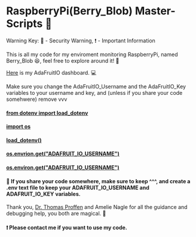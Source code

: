 <h1>RaspberryPi(Berry_Blob) Master-Scripts &#128013;</h1>

<p>Warning Key: &#128272; - Security Warning, &#10071; - Important Information</p>

<p>This is all my code for my enviroment monitoring RaspberryPi, named Berry_Blob &#128518;, feel free to explore around it! &#128270;</p>

<p><a href="https://io.adafruit.com/Thuviksa/dashboards/weather-monitor">Here</a> is my AdaFruitIO dashboard. &#128187;</p>

<p>Make sure you change the AdaFruitIO_Username and the AdaFruitIO_Key variables to your username and key, and (unless if you share your code somehwere) remove vvv</p>

<h4><a href="https://github.com/ThuviksaM/Berry_Blob-MasterMonitor-Scripts/blob/main/MasterMonitorSensorScript.ipynb">from dotenv import load_dotenv</a></h4>
<h4><a href="https://github.com/ThuviksaM/Berry_Blob-MasterMonitor-Scripts/blob/main/MasterMonitorSensorScript.ipynb">import os</a></h4>
<h4><a href="https://github.com/ThuviksaM/Berry_Blob-MasterMonitor-Scripts/blob/main/MasterMonitorSensorScript.ipynb">load_dotenv()</a></h4>
<h4><a href="https://github.com/ThuviksaM/Berry_Blob-MasterMonitor-Scripts/blob/main/MasterMonitorSensorScript.ipynb">os.envrion.get("ADAFRUIT_IO_USERNAME")</a></h4>
<h4><a href="https://github.com/ThuviksaM/Berry_Blob-MasterMonitor-Scripts/blob/main/MasterMonitorSensorScript.ipynb">os.environ.get("ADAFRUIT_IO_USERNAME")</a></h4>

<h4>&#128272; If you share your code somewhere, make sure to keep ^^^, and create a .env text file to keep your ADAFRUIT_IO_USERNAME and ADAFRUIT_IO_KEY variables.</h4>

<p>Thank you, <a href="https://github.com/tproffen">Dr. Thomas Proffen</a> and Amelie Nagle for all the guidance and debugging help, you both are magical. &#129412;</p>

<h4>&#10071; Please contact me if you want to use my code.</h4>


